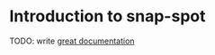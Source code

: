 # Introduction to snap-spot

TODO: write [great documentation](http://jacobian.org/writing/what-to-write/)
